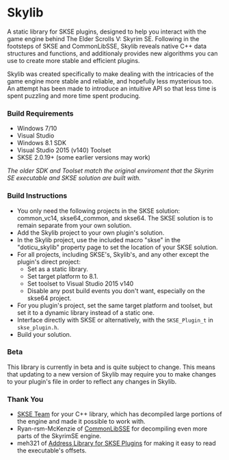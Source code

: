 # Skylib
A static library for SKSE plugins, designed to help you interact with the game engine behind The Elder Scrolls V: Skyrim SE. Following in the footsteps of SKSE and CommonLibSSE, Skylib reveals native C++ data structures and functions, and additionaly provides new algorithms you can use to create more stable and efficient plugins.

Skylib was created specifically to make dealing with the intricacies of the game engine more stable and reliable, and hopefully less mysterious too. An attempt has been made to introduce an intuitive API so that less time is spent puzzling and more time spent producing.

### Build Requirements
- Windows 7/10
- Visual Studio
- Windows 8.1 SDK
- Visual Studio 2015 (v140) Toolset
- SKSE 2.0.19+ (some earlier versions may work)

*The older SDK and Toolset match the original enviroment that the Skyrim SE executable and SKSE solution are built with.*

### Build Instructions
- You only need the following projects in the SKSE solution: common_vc14, skse64_common, and skse64. The SKSE solution is to remain separate from your own solution.
- Add the Skylib project to your own plugin's solution.
- In the Skylib project, use the included macro "skse" in the "doticu_skylib" property page to set the location of your SKSE solution.
- For all projects, including SKSE's, Skylib's, and any other except the plugin's direct project:
   - Set as a static library.
   - Set target platform to 8.1.
   - Set toolset to Visual Studio 2015 v140
   - Disable any post build events you don't want, especially on the skse64 project.
- For you plugin's project, set the same target platform and toolset, but set it to a dynamic library instead of a static one.
- Interface directly with SKSE or alternatively, with the `SKSE_Plugin_t` in `skse_plugin.h`.
- Build your solution.

### Beta
This library is currently in beta and is quite subject to change. This means that updating to a new version of Skylib may require you to make changes to your plugin's file in order to reflect any changes in Skylib.

### Thank You
- [SKSE Team](http://skse.silverlock.org/) for your C++ library, which has decompiled large portions of the engine and made it possible to work with.
- Ryan-rsm-McKenzie of [CommonLibSSE](https://github.com/Ryan-rsm-McKenzie/CommonLibSSE) for decompiling even more parts of the SkyrimSE engine.
- meh321 of [Address Library for SKSE Plugins](https://www.nexusmods.com/skyrimspecialedition/mods/32444) for making it easy to read the executable's offsets.
